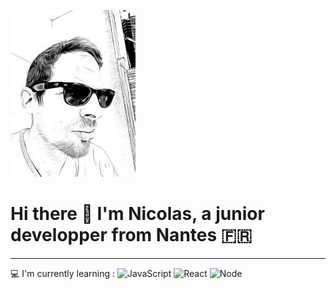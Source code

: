 ![Cover](https://github.com/NicolasBonamy/NicolasBonamy/blob/main/img/NBo.jpg)

# Hi there 👋 I'm Nicolas, a junior developper from Nantes 🇫🇷
-------------
💻 I'm currently learning : ![JavaScript](https://img.shields.io/badge/JavaScript-yellow) ![React](https://img.shields.io/badge/React-blue) ![Node](https://img.shields.io/badge/Node-green)


<!--
**NicolasBonamy/NicolasBonamy** is a ✨ _special_ ✨ repository because its `README.md` (this file) appears on your GitHub profile.

Here are some ideas to get you started:

- 🔭 I’m currently working on ...
- 🌱 I’m currently learning ...
- 👯 I’m looking to collaborate on ...
- 🤔 I’m looking for help with ...
- 💬 Ask me about ...
- 📫 How to reach me: ...
- 😄 Pronouns: ...
- ⚡ Fun fact: ...
-->
